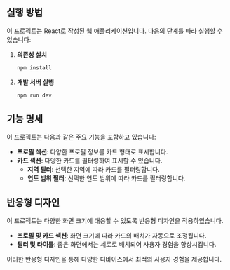 ## 실행 방법

이 프로젝트는 React로 작성된 웹 애플리케이션입니다. 다음의 단계를 따라 실행할 수 있습니다:

1. **의존성 설치**

   ```bash
   npm install
   ```

2. **개발 서버 실행**

   ```bash
   npm run dev
   ```

## 기능 명세

이 프로젝트는 다음과 같은 주요 기능을 포함하고 있습니다:

- **프로필 섹션**: 다양한 프로필 정보를 카드 형태로 표시합니다.
- **카드 섹션**: 다양한 카드를 필터링하여 표시할 수 있습니다.
  - **지역 필터**: 선택한 지역에 따라 카드를 필터링합니다.
  - **연도 범위 필터**: 선택한 연도 범위에 따라 카드를 필터링합니다.

## 반응형 디자인

이 프로젝트는 다양한 화면 크기에 대응할 수 있도록 반응형 디자인을 적용하였습니다.

- **프로필 및 카드 섹션**: 화면 크기에 따라 카드의 배치가 자동으로 조정됩니다.
- **필터 및 타이틀**: 좁은 화면에서는 세로로 배치되어 사용자 경험을 향상시킵니다.

이러한 반응형 디자인을 통해 다양한 디바이스에서 최적의 사용자 경험을 제공합니다.
